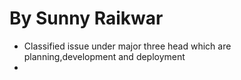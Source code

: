 By Sunny Raikwar
================
  * Classified issue under major three head which are planning,development and deployment
  *
